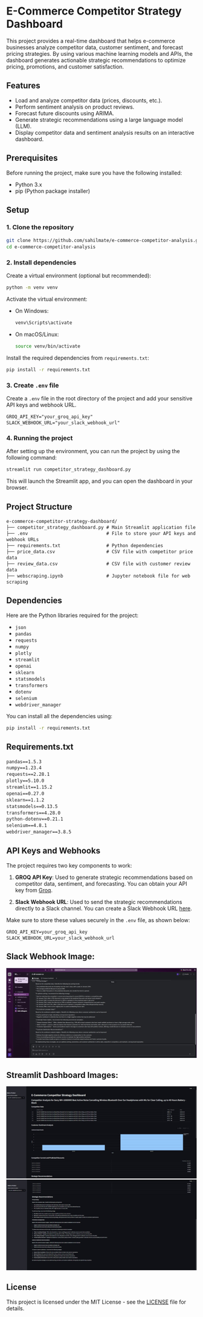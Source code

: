 # E-Commerce Competitor Strategy Dashboard

This project provides a real-time dashboard that helps e-commerce businesses analyze competitor data, customer sentiment, and forecast pricing strategies. By using various machine learning models and APIs, the dashboard generates actionable strategic recommendations to optimize pricing, promotions, and customer satisfaction.

## Features

- Load and analyze competitor data (prices, discounts, etc.).
- Perform sentiment analysis on product reviews.
- Forecast future discounts using ARIMA.
- Generate strategic recommendations using a large language model (LLM).
- Display competitor data and sentiment analysis results on an interactive dashboard.

## Prerequisites

Before running the project, make sure you have the following installed:

- Python 3.x
- pip (Python package installer)

## Setup

### 1. Clone the repository

```bash
git clone https://github.com/sahilmate/e-commerce-competitor-analysis.git
cd e-commerce-competitor-analysis
```

### 2. Install dependencies

Create a virtual environment (optional but recommended):

```bash
python -m venv venv
```

Activate the virtual environment:

- On Windows:
  ```bash
  venv\Scripts\activate
  ```
- On macOS/Linux:
  ```bash
  source venv/bin/activate
  ```

Install the required dependencies from `requirements.txt`:

```bash
pip install -r requirements.txt
```

### 3. Create `.env` file

Create a `.env` file in the root directory of the project and add your sensitive API keys and webhook URL.

```env
GROQ_API_KEY="your_groq_api_key"
SLACK_WEBHOOK_URL="your_slack_webhook_url"
```

### 4. Running the project

After setting up the environment, you can run the project by using the following command:

```bash
streamlit run competitor_strategy_dashboard.py
```

This will launch the Streamlit app, and you can open the dashboard in your browser.

## Project Structure

```
e-commerce-competitor-strategy-dashboard/
├── competitor_strategy_dashboard.py # Main Streamlit application file
├── .env                             # File to store your API keys and webhook URLs
├── requirements.txt                 # Python dependencies
├── price_data.csv                   # CSV file with competitor price data
├── review_data.csv                  # CSV file with customer review data
├── webscraping.ipynb                # Jupyter notebook file for web scraping 
```

## Dependencies

Here are the Python libraries required for the project:

- `json`
- `pandas`
- `requests`
- `numpy`
- `plotly`
- `streamlit`
- `openai`
- `sklearn`
- `statsmodels`
- `transformers`
- `dotenv`
- `selenium`
- `webdriver_manager`

You can install all the dependencies using:

```bash
pip install -r requirements.txt
```

## Requirements.txt

```txt
pandas==1.5.3
numpy==1.23.4
requests==2.28.1
plotly==5.10.0
streamlit==1.15.2
openai==0.27.0
sklearn==1.1.2
statsmodels==0.13.5
transformers==4.28.0
python-dotenv==0.21.1
selenium==4.8.1
webdriver_manager==3.8.5
```

## API Keys and Webhooks

The project requires two key components to work:

1. **GROQ API Key**: Used to generate strategic recommendations based on competitor data, sentiment, and forecasting. You can obtain your API key from [Groq](https://groq.com/).

2. **Slack Webhook URL**: Used to send the strategic recommendations directly to a Slack channel. You can create a Slack Webhook URL [here](https://api.slack.com/messaging/webhooks).

Make sure to store these values securely in the `.env` file, as shown below:

```env
GROQ_API_KEY=your_groq_api_key
SLACK_WEBHOOK_URL=your_slack_webhook_url
```
## Slack Webhook Image:
![Slack Webhook Image](https://github.com/sahilmate/e-commerce-competitor-analysis/blob/main/Slack%20Webhook.jpeg)

## Streamlit Dashboard Images: 
![Streamlit Dashboard](https://github.com/sahilmate/e-commerce-competitor-analysis/blob/main/Streamlit%20Dashboard-1.jpeg)
![Streamlit Dashboard](https://github.com/sahilmate/e-commerce-competitor-analysis/blob/main/Streamlit%20Dashboard-2.jpeg)


## License
This project is licensed under the MIT License - see the [LICENSE](LICENSE) file for details.







